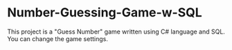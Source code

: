 # Number-Guessing-Game-w-SQL
This project is a "Guess Number" game written using C# language and SQL. You can change the game settings.
